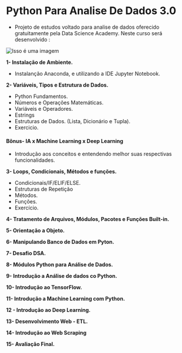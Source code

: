 # Python Para Analise De Dados 3.0
- Projeto de estudos voltado para analise de dados oferecido gratuitamente pela Data Science Academy. Neste curso será desenvolvido :

![Isso é uma imagem](https://myoctocat.com/assets/images/base-octocat.svg)

**1- Instalação de Ambiente.**

- Instalanção Anaconda, e utilizando a IDE Jupyter Notebook.

**2- Variáveis, Tipos e Estrutura de Dados.**

- Python Fundamentos.
- Números e Operações Matemáticas.
- Variáveis e Operadores.
- Estrings
- Estruturas de Dados. (Lista, Dicionário e Tupla).
- Exercicio.
#### Bônus- IA x Machine Learning x Deep Learning
- Introdução aos conceitos e entendendo melhor suas respectivas funcionalidades.

**3- Loops, Condicionais, Métodos e funções.**

- Condicionais/IF/ELIF/ELSE.
- Estruturas de Repetição
- Métodos.
- Funções.
- Exercício.

**4- Tratamento de Arquivos, Módulos, Pacotes e Funções Built-in.**

**5- Orientação a Objeto.**

**6- Manipulando Banco de Dados em Pyton.**

**7-  Desafio DSA.**

**8- Módulos Python para Análise de Dados.**

**9- Introdução a Análise de dados co Python.**

**10- Introdução ao TensorFlow.**

**11- Introdução a Machine Learning com Python.**

**12 - Introdução ao Deep Learning.**

**13- Desenvolvimento Web - ETL.**

**14- Introdução ao Web Scraping**

**15- Avaliação Final.**
